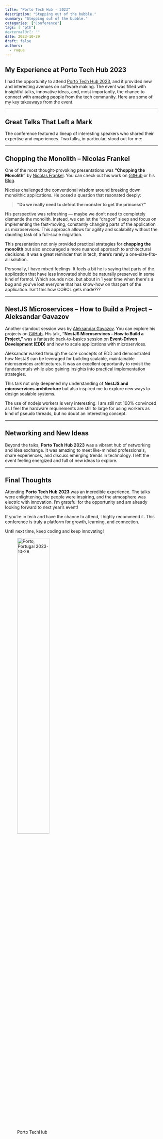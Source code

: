 ```yaml
---
title: "Porto Tech Hub - 2023"
description: "Stepping out of the bubble."
summary: "Stepping out of the bubble."
categories: ["Conference"]
tags: [ "pth"]
#externalUrl: ""
date: 2023-10-29
draft: false
authors:
  - roque
---
```


## My Experience at Porto Tech Hub 2023  

I had the opportunity to attend [Porto Tech Hub 2023](https://portotechhub.com/conference-2023/), and it provided new and interesting avenues on software making. The event was filled with insightful talks, innovative ideas, and, most importantly, the chance to connect with amazing people from the tech community. Here are some of my key takeaways from the event.  

---

## Great Talks That Left a Mark  

The conference featured a lineup of interesting speakers who shared their expertise and experiences. Two talks, in particular, stood out for me:  

---

## Chopping the Monolith – Nicolas Frankel  

One of the most thought-provoking presentations was **“Chopping the Monolith”** by [Nicolas Frankel](https://www.linkedin.com/in/nicolasfrankel/?originalSubdomain=ch). You can check out his work on [GitHub](https://github.com/nfrankel) or his [Blog](https://blog.frankel.ch/).  

Nicolas challenged the conventional wisdom around breaking down monolithic applications. He posed a question that resonated deeply:  
> **“Do we really need to defeat the monster to get the princess?”**  

His perspective was refreshing — maybe we don’t need to completely dismantle the monolith. Instead, we can let the “dragon” sleep and focus on implementing the fast-moving, constantly changing parts of the application as microservices. This approach allows for agility and scalability without the daunting task of a full-scale migration.  

This presentation not only provided practical strategies for **chopping the monolith** but also encouraged a more nuanced approach to architectural decisions. It was a great reminder that in tech, there’s rarely a one-size-fits-all solution.  

Personally, I have mixed feelings. It feels a bit he is saying that parts of the application that have less innovated should be naturally preserved in some kind of formol. Which sounds nice, but about in 1 year time when there's a bug and you've lost everyone that has know-how on that part of the application. Isn't this how COBOL gets made???

---

## NestJS Microservices – How to Build a Project – Aleksandar Gavazov  

Another standout session was by [Aleksandar Gavazov](https://www.linkedin.com/in/agavazov/?originalSubdomain=bg). You can explore his projects on [GitHub](https://github.com/agavazov). His talk, **“NestJS Microservices – How to Build a Project,”** was a fantastic back-to-basics session on **Event-Driven Development (EDD)** and how to scale applications with microservices.  

Aleksandar walked through the core concepts of EDD and demonstrated how NestJS can be leveraged for building scalable, maintainable microservices architectures. It was an excellent opportunity to revisit the fundamentals while also gaining insights into practical implementation strategies.  

This talk not only deepened my understanding of **NestJS and microservices architecture** but also inspired me to explore new ways to design scalable systems.  

The use of nodejs workers is very interesting. I am still not 100% convinced as I feel the hardware requirements are still to large for using workers as kind of pseudo threads, but no doubt an interesting concept.

---

## Networking and New Ideas  

Beyond the talks, **Porto Tech Hub 2023** was a vibrant hub of networking and idea exchange. It was amazing to meet like-minded professionals, share experiences, and discuss emerging trends in technology. I left the event feeling energized and full of new ideas to explore.  

---

## Final Thoughts  

Attending **Porto Tech Hub 2023** was an incredible experience. The talks were enlightening, the people were inspiring, and the atmosphere was electric with innovation. I’m grateful for the opportunity and am already looking forward to next year’s event!  

If you’re in tech and have the chance to attend, I highly recommend it. This conference is truly a platform for growth, learning, and connection.  

Until next time, keep coding and keep innovating!  

<figure>
    <img src="https://encrypted-tbn0.gstatic.com/images?q=tbn:ANd9GcSs9S8IRkOmg9iAAP07hjVyF1ty49EcsCbvAnYuivf4vzpQ3ugmZM3SwI4QjbnojjmUXqw&usqp=CAU" width="50%" height="50%" class="center"
         alt="Porto, Portugal 2023-10-29">
    <figcaption class="center">Porto TechHub</figcaption>
</figure>
